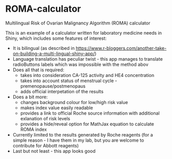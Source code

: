 # ROMA-calculator
Multilingual Risk of Ovarian Malignancy Algorithm (ROMA) calculator

This is an example of a calculator written for laboratory medicine needs in Shiny, which includes some features of interest:
- It is bilingual (as described in https://www.r-bloggers.com/another-take-on-building-a-multi-lingual-shiny-app/)
- Language translation has peculiar twist - this app manages to translate radioButtons labels which was impossible with the method abov
- Does all that is required:
  - takes into consideration CA-125 activity and HE4 concentration
  - takes into account status of menstrual cycle - premenopause/postmenopaus
  - adds official interpetation of the results
- Does a bit more:
  - changes background colour for low/high risk value
  - makes index value easily readable
  - provides a link to official Roche source information with additional exlanation of risk levels
  - provides a hide/reveal option for MathJax equation to calculate ROMA index
- Currently limited to the results generated by Roche reagents (for a simple reason - I have them in my lab, but you are welcome to contribute for Abbott reagents)
- Last but not least - this app looks good
